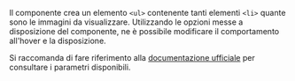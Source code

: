 Il componente crea un elemento `<ul>` contenente tanti elementi `<li>` quante sono le immagini da visualizzare.
Utilizzando le opzioni messe a disposizione del componente, ne è possibile modificare il comportamento all'hover e la disposizione.

Si raccomanda di fare riferimento alla [documentazione ufficiale](https://italia.github.io/bootstrap-italia/docs/menu-di-navigazione/thumbnav/) per consultare i parametri disponibili.
